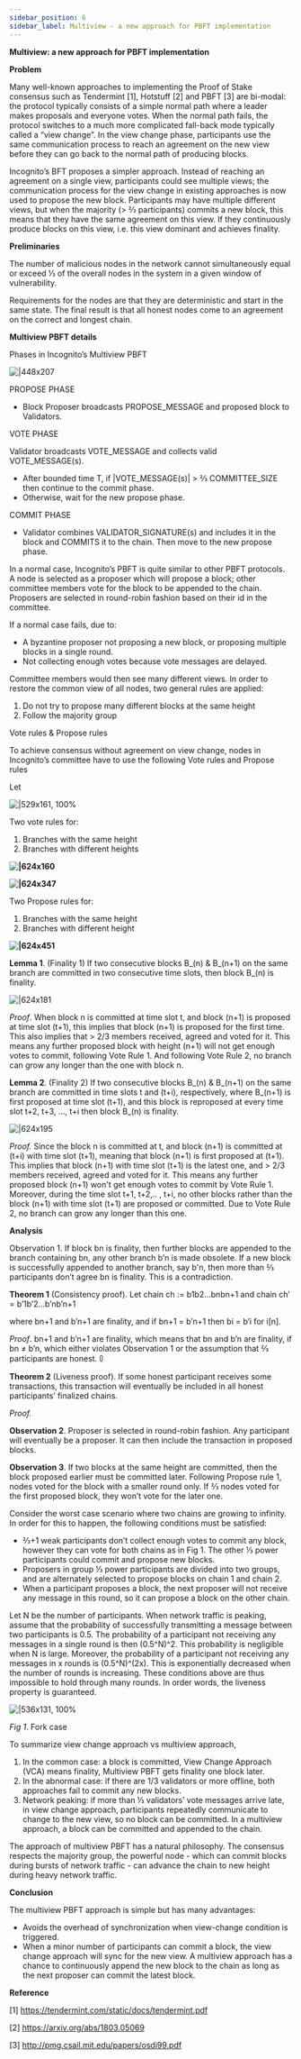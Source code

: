 ```yaml
---
sidebar_position: 6
sidebar_label: Multiview - a new approach for PBFT implementation
---
```


**Multiview: a new approach for PBFT implementation**

**Problem**

Many well-known approaches to implementing the Proof of Stake consensus such as Tendermint [1], Hotstuff [2] and PBFT [3] are bi-modal: the protocol typically consists of a simple normal path where a leader makes proposals and everyone votes. When the normal path fails, the protocol switches to a much more complicated fall-back mode typically called a “view change”. In the view change phase, participants use the same communication process to reach an agreement on the new view before they can go back to the normal path of producing blocks.

Incognito’s BFT proposes a simpler approach. Instead of reaching an agreement on a single view, participants could see multiple views; the communication process for the view change in existing approaches is now used to propose the new block. Participants may have multiple different views, but when the majority (> ⅔ participants) commits a new block, this means that they have the same agreement on this view. If they continuously produce blocks on this view, i.e. this view dominant and achieves finality.

**Preliminaries**

The number of malicious nodes in the network cannot simultaneously equal or exceed ⅓ of the overall nodes in the system in a given window of vulnerability.

Requirements for the nodes are that they are deterministic and start in the same state. The final result is that all honest nodes come to an agreement on the correct and longest chain.

**Multiview PBFT details**

Phases in Incognito’s Multiview PBFT

![|448x207](upload://hTgCkPLzPDUlbq5OvzZmNw4lJWF.png)

PROPOSE PHASE

* Block Proposer broadcasts PROPOSE_MESSAGE and proposed block to Validators.

VOTE PHASE

Validator broadcasts VOTE_MESSAGE and collects valid VOTE_MESSAGE(s).

* After bounded time T, if |VOTE_MESSAGE(s)| > ⅔ COMMITTEE_SIZE then continue to the commit phase.
* Otherwise, wait for the new propose phase.

COMMIT PHASE

* Validator combines VALIDATOR_SIGNATURE(s) and includes it in the block and COMMITS it to the chain. Then move to the new propose phase.

In a normal case, Incognito’s PBFT is quite similar to other PBFT protocols. A node is selected as a proposer which will propose a block; other committee members vote for the block to be appended to the chain. Proposers are selected in round-robin fashion based on their id in the committee.

If a normal case fails, due to:

* A byzantine proposer not proposing a new block, or proposing multiple blocks in a single round.
* Not collecting enough votes because vote messages are delayed.

Committee members would then see many different views. In order to restore the common view of all nodes, two general rules are applied:

1. Do not try to propose many different blocks at the same height
2. Follow the majority group

Vote rules & Propose rules

To achieve consensus without agreement on view change, nodes in Incognito’s committee have to use the following Vote rules and Propose rules

Let

![|529x161, 100%](upload://kADpYc6aktKN7nnOURsU9OheYdz.png)

Two vote rules for:

1. Branches with the same height
2. Branches with different heights

**![|624x160](upload://mnn3KzkYhPyxKjRq01aqIe969v3.png)**

**![|624x347](upload://8QWxEjWhkNNzqJGCbjPYgNQENEa.png)**



Two Propose rules for:

1. Branches with the same height
2. Branches with different height

**![|624x451](upload://sqNBVkQcRj64i3wXUqCUAfW2Mei.png)**

**Lemma 1**. (Finality 1) If two consecutive blocks B_(n) & B_(n+1) on the same branch are committed in two consecutive time slots, then block B_(n) is finality.

![|624x181](upload://sKB7keTC0tyRSwhuwhkOP4Bik2L.png)

*Proof*. When block n is committed at time slot t, and block (n+1) is proposed at time slot (t+1), this implies that block (n+1) is proposed for the first time. This also implies that > 2/3 members received, agreed and voted for it. This means any further proposed block with height (n+1) will not get enough votes to commit, following Vote Rule 1. And following Vote Rule 2, no branch can grow any longer than the one with block n.

**Lemma 2**. (Finality 2) If two consecutive blocks B_(n) & B_(n+1) on the same branch are committed in time slots t and (t+i), respectively, where B_(n+1) is first proposed at time slot (t+1), and this block is reproposed at every time slot t+2, t+3, ..., t+i then block B_(n) is finality.

![|624x195](https://lh4.googleusercontent.com/SLYzmlftgni6ptYnbFNXKJM9U8c4x1J64QFzO8Jco8GHF7zn0Ea7W1m2BfYwa3Gix5_rOgNU3xL8Gq4LKZkJ2hV_b5X3FXv-MLMi666vKRXnq4Jjb502_40y4Kl2drdKjU5202D5)

*Proof.* Since the block n is committed at t, and block (n+1) is committed at (t+i) with time slot (t+1), meaning that block (n+1) is first proposed at (t+1). This implies that block (n+1) with time slot (t+1) is the latest one, and > 2/3 members received, agreed and voted for it. This means any further proposed block (n+1) won't get enough votes to commit by Vote Rule 1. Moreover, during the time slot t+1, t+2,.. , t+i, no other blocks rather than the block (n+1) with time slot (t+1) are proposed or committed. Due to Vote Rule 2, no branch can grow any longer than this one.

**Analysis**

Observation 1. If block bn is finality, then further blocks are appended to the branch containing bn, any other branch b’n is made obsolete. If a new block is successfully appended to another branch, say b'n, then more than ⅔ participants don’t agree bn is finality. This is a contradiction.

**Theorem 1** (Consistency proof). Let chain ch := b1b2…bnbn+1 and chain ch’ = b’1b’2…b’nb’n+1

where bn+1 and b’n+1 are finality, and if bn+1 = b’n+1 then bi = b’i for i[n].

*Proof*. bn+1 and b’n+1 are finality, which means that bn and b’n are finality, if bn ≠ b’n, which either violates Observation 1 or the assumption that ⅔ participants are honest. 𑃰

**Theorem 2** (Liveness proof). If some honest participant receives some transactions, this transaction will eventually be included in all honest participants’ finalized chains.

*Proof.*

**Observation 2**. Proposer is selected in round-robin fashion. Any participant will eventually be a proposer. It can then include the transaction in proposed blocks.

**Observation 3**. If two blocks at the same height are committed, then the block proposed earlier must be committed later. Following Propose rule 1, nodes voted for the block with a smaller round only. If ⅔ nodes voted for the first proposed block, they won’t vote for the later one.

Consider the worst case scenario where two chains are growing to infinity. In order for this to happen, the following conditions must be satisfied:

* ⅔+1 weak participants don’t collect enough votes to commit any block, however they can vote for both chains as in Fig 1. The other ⅓ power participants could commit and propose new blocks.
* Proposers in group ⅓ power participants are divided into two groups, and are alternately selected to propose blocks on chain 1 and chain 2.
* When a participant proposes a block, the next proposer will not receive any message in this round, so it can propose a block on the other chain.

Let N be the number of participants. When network traffic is peaking, assume that the probability of successfully transmitting a message between two participants is 0.5. The probability of a participant not receiving any messages in a single round is then (0.5^­N­)^2. This probability is negligible when N is large. Moreover, the probability of a participant not receiving any messages in x rounds is (0.5­^N­)^(2x). This is exponentially decreased when the number of rounds is increasing. These conditions above are thus impossible to hold through many rounds. In order words, the liveness property is guaranteed.

![|536x131, 100%](upload://inQLUhPn3UChm5UgaX19BsLd5Dc.png)

*Fig 1*. Fork case

To summarize view change approach vs multiview approach,

1. In the common case: a block is committed, View Change Approach (VCA) means finality, Multiview PBFT gets finality one block later.
2. In the abnormal case: if there are 1/3 validators or more offline, both approaches fail to commit any new blocks.
3. Network peaking: if more than ⅓ validators’ vote messages arrive late, in view change approach, participants repeatedly communicate to change to the new view, so no block can be committed. In a multiview approach, a block can be committed and appended to the chain.

The approach of multiview PBFT has a natural philosophy. The consensus respects the majority group, the powerful node - which can commit blocks during bursts of network traffic - can advance the chain to new height during heavy network traffic.

**Conclusion**

The multiview PBFT approach is simple but has many advantages:

* Avoids the overhead of synchronization when view-change condition is triggered.
* When a minor number of participants can commit a block, the view change approach will sync for the new view. A multiview approach has a chance to continuously append the new block to the chain as long as the next proposer can commit the latest block.

**Reference**

[1] https://tendermint.com/static/docs/tendermint.pdf

[2] https://arxiv.org/abs/1803.05069

[3] http://pmg.csail.mit.edu/papers/osdi99.pdf